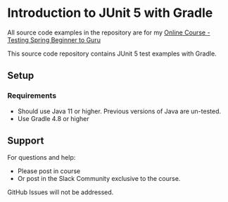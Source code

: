 # Introduction to JUnit 5 with Gradle

All source code examples in the repository are for my [Online Course - Testing Spring Beginner to Guru](https://www.udemy.com/testing-spring-boot-beginner-to-guru/?couponCode=GITHUB_REPO)

This source code repository contains JUnit 5 test examples with Gradle.

## Setup
### Requirements
* Should use Java 11 or higher. Previous versions of Java are un-tested.
* Use Gradle 4.8 or higher

## Support
For questions and help:
* Please post in course
* Or post in the Slack Community exclusive to the course.

GitHub Issues will not be addressed.
